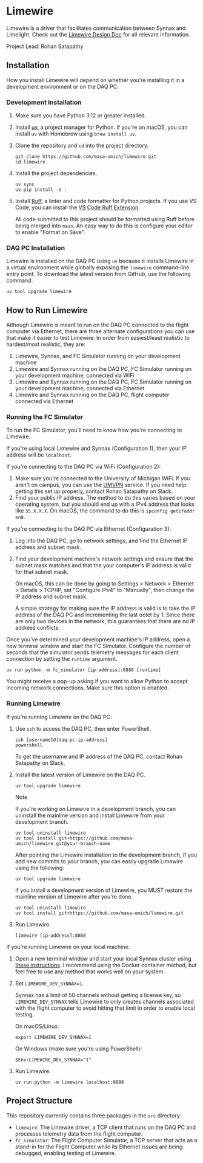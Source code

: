 # Limewire

Limewire is a driver that facilitates communication between Synnax and
Limelight. Check out the [Limewire Design
Doc](https://docs.google.com/document/d/1Ccmjck5NHinmJLGH1tcoJ1EP9xZHQlAl20x2YuC15tI/edit?usp=sharing)
for all relevant information.

Project Lead: Rohan Satapathy

## Installation

How you install Limewire will depend on whether you're installing it in a
development environment or on the DAQ PC.

### Development Installation

1. Make sure you have Python 3.12 or greater installed.

2. Install [uv](https://docs.astral.sh/uv/getting-started/installation/), a
   project manager for Python. If you're on macOS, you can install `uv`
   with Homebrew using `brew install uv`.

3. Clone the repository and `cd` into the project directory.

   ```shell
   git clone https://github.com/masa-umich/limewire.git
   cd limewire
   ```

4. Install the project dependencies.

   ```shell
   uv sync
   uv pip install -e .
   ```

5. Install [Ruff](https://github.com/astral-sh/ruff), a linter and code
   formatter for Python projects. If you use VS Code, you can install the
   [VS Code Ruff Extension](https://marketplace.visualstudio.com/items?itemName=charliermarsh.ruff).

   All code submitted to this project should be formatted using Ruff before
   being merged into `main`. An easy way to do this is configure your editor
   to enable "Format on Save".

### DAQ PC Installation

Limewire is installed on the DAQ PC using `uv` because it installs
Limewire in a virtual environment while globally exposing the `limewire`
command-line entry point. To download the latest version from GitHub, use
the following command.

```
uv tool upgrade limewire
```

## How to Run Limewire

Although Limewire is meant to run on the DAQ PC connected to the flight
computer via Ethernet, there are three alternate configurations you can use
that make it easier to test Limewire. In order from easiest/least
realistic to hardest/most realistic, they are:

1. Limewire, Synnax, and FC Simulator running on your development machine
2. Limewire and Synnax running on the DAQ PC, FC Simulator running on your
   development machine, connected via WiFi
3. Limewire and Synnax running on the DAQ PC, FC Simulator running on your
   development machine, connected via Ethernet
4. Limewire and Synnax running on the DAQ PC, flight computer connected via
   Ethernet

### Running the FC Simulator

To run the FC Simulator, you'll need to know how you're connecting to
Limewire.

If you're using local Limewire and Synnax (Configuration 1), then your IP
address will be `localhost`.

If you're connecting to the DAQ PC via WiFi (Configuration 2):

1. Make sure you're connected to the University of Michigan WiFi. If you
   aren't on campus, you can use the
   [UMVPN](https://its.umich.edu/enterprise/wifi-networks/vpn/getting-started)
   service. If you need help getting this set up properly, contact Rohan
   Satapathy on Slack.
2. Find your public IP address. The method to do this varies based on your
   operating system, but you should end up with a IPv4 address that looks
   like `35.X.X.X`. On macOS, the command to do this is `ipconfig getifaddr
en0`.

If you're connecting to the DAQ PC via Ethernet (Configuration 3):

1. Log into the DAQ PC, go to network settings, and find the Ethernet IP
   address and subnet mask.

2. Find your development machine's network settings and ensure that the
   subnet mask matches and that the your computer's IP address is valid for
   that subnet mask.

   On macOS, this can be done by going to Settings > Network > Ethernet >
   Details > TCP/IP, set "Configure IPv4" to "Manually", then change the IP
   address and subnet mask.

   A simple strategy for making sure the IP address is valid is to take the
   IP address of the DAQ PC and incrementing the last octet by 1. Since
   there are only two devices in the network, this guarantees that there are
   no IP address conflicts.

Once you've determined your development machine's IP address, open a new
terminal window and start the FC Simulator. Configure the number of seconds
that the simulator sends telemetry messages for each client connection by
setting the `runtime` argument.

```shell
uv run python -m fc_simulator [ip-address]:8888 [runtime]
```

You might receive a pop-up asking if you want to allow Python to accept
incoming network connections. Make sure this option is enabled.

### Running Limewire

If you're running Limewire on the DAQ PC:

1. Use `ssh` to access the DAQ PC, then enter PowerShell. 
   ```shell
   ssh [username]@[daq-pc-ip-address]
   powershell
   ```

   To get the username and IP address of the DAQ PC, contact Rohan Satapathy
   on Slack.

2. Install the latest version of Limewire on the DAQ PC.

   ```shell
   uv tool upgrade limewire
   ```

   > [!NOTE]
   > If you're working on Limewire in a development branch, you can uninstall
   > the mainline version and install Limewire from your development branch.
   > 
   > ```shell
   > uv tool uninstall limewire
   > uv tool install git+https://github.com/masa-umich/limewire.git@your-branch-name
   > ```
   > After pointing the Limewire installation to the development branch, if you
   > add new commits to your branch, you can easily upgrade Limewire using the
   > following: 
   > ```shell
   > uv tool upgrade limewire
   > ```
   > 
   > If you install a development version of Limewire, you MUST restore the 
   > mainline version of Limewire after you're done.
   >
   > ```shell
   > uv tool uninstall limewire
   > uv tool install git+https://github.com/masa-umich/limewire.git
   > ```

3. Run Limewire.

   ```shell
   limewire [ip-address]:8888
   ```

If you're running Limewire on your local machine:

1. Open a new terminal window and start your local Synnax cluster using
   [these
   instructions](https://docs.synnaxlabs.com/reference/cluster/quick-start?platform=macos).
   I recommend using the Docker container method, but feel free to use any
   method that works well on your system.

2. Set `LIMEWIRE_DEV_SYNNAX=1`. 

   Synnax has a limit of 50 channels without getting a license key,
   so `LIMEWIRE_DEV_SYNNAX` tells Limewire to only creates channels associated
   with the flight computer to avoid hitting that limit in order to enable
   local testing.

   On macOS/Linux:

   ```shell
   export LIMEWIRE_DEV_SYNNAX=1
   ```

   On Windows (make sure you're using PowerShell):

   ```pwsh-console
   $Env:LIMEWIRE_DEV_SYNNAX="1"
   ```


3. Run Limewire.

   ```shell
   uv run python -m limewire localhost:8888
   ```

## Project Structure

This repository currently contains three packages in the `src` directory:

- `limewire`: The Limewire driver, a TCP client that runs on the DAQ
  PC and processes telemetry data from the flight computer.
- `fc_simulator`: The Flight Computer Simulator, a TCP server that acts
  as a stand-in for the Flight Computer while its Ethernet issues are being
  debugged, enabling testing of Limewire.
